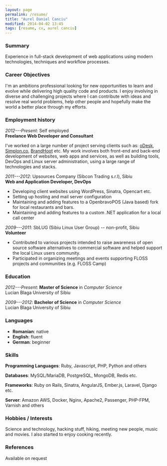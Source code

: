 ```yaml
---
layout: page
permalink: /resume/
title: "Aurel Daniel Canciu"
modified: 2014-04-02 13:45
tags: [resume, cv, aurel canciu]
---
```


### Summary

Experience in full-stack development of web applications using modern
technologies, techniques and workflow processes.

### Career Objectives

I'm an ambitions professional looking for new opportunities to learn and evolve
while delivering high quality code and products. I enjoy involving in
diverse and challenging projects where I can contribute with ideas and resolve
real world problems, help other people and hopefully make the world a better
place through my efforts.

### Employment history

_2012---Present_: Self employed<br>
**Freelance Web Developer and Consultant**

I've worked on a large number of project serving clients such as:
[oDesk](https://www.odesk.com), [Simplon.co](http://simplon.co),
[BrandHoot](http://brandhoot.com) etc. My work involves both front-end and
back-end development of websites, web apps and services, as well as building
tools, DevOps and Linux server administration, using a large range of
technologies and stacks.


_2011---2012_: Upsources Company (Sibcon Trading s.r.l), Sibiu<br>
**Web and Application Developer, DevOps**

* Developing client websites using WordPress, Sinatra, Opencart etc.
* Setting up hosting and mail server configuration
* Maintaining and adding features to a OpenbravoPOS (Java based) fork for local
restaurants and bars.
* Maintaining and adding features to a custom .NET application for a local
call center


_2009---2011_: SbLUG (Sibiu Linux User Group) -- non-profit, Sibiu<br>
**Volunteer**

* Contributed to various projects intended to raise awareness of open
source software alternatives to commercial software and helped support the
local Linux users community.
* Participated in organizing meetings and events supporting FLOSS projects and
communities (e.g. FLOSS Camp)

### Education

_2012---Present_: **Master of Science** in _Computer Science_<br>
Lucian Blaga University of Sibiu

_2009---2012_: **Bachelor of Science** in _Computer Science_<br>
Lucian Blaga University of Sibiu

### Languages

* **Romanian**: native
* **English**: fluent
* **German**: beginner

### Skills

**Programming Languages**: Ruby, Javascript, PHP, Python and others

**Databases**: MySQL/MariaDB, PostgreSQL, MongoDB, Redis etc.

**Frameworks**: Ruby on Rails, Sinatra, AngularJS, Ember.js, Laravel, Django etc.

**Server**: Amazon AWS, Docker, Nginx, Apache2, Passenger, PHP-FPM, Varnish and others

### Hobbies / Interests

Science and technology, hacking stuff, hiking, meeting new people, music and
movies. I also started to enjoy cooking recently.

### References

Available on request
